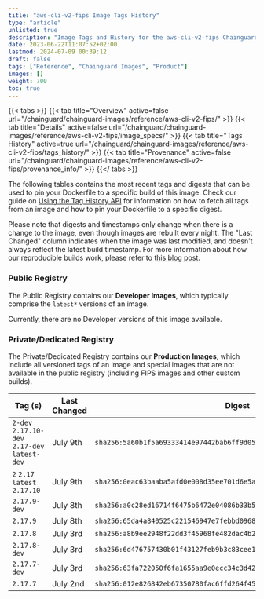 ```yaml
---
title: "aws-cli-v2-fips Image Tags History"
type: "article"
unlisted: true
description: "Image Tags and History for the aws-cli-v2-fips Chainguard Image"
date: 2023-06-22T11:07:52+02:00
lastmod: 2024-07-09 00:39:12
draft: false
tags: ["Reference", "Chainguard Images", "Product"]
images: []
weight: 700
toc: true
---
```


{{< tabs >}}
{{< tab title="Overview" active=false url="/chainguard/chainguard-images/reference/aws-cli-v2-fips/" >}}
{{< tab title="Details" active=false url="/chainguard/chainguard-images/reference/aws-cli-v2-fips/image_specs/" >}}
{{< tab title="Tags History" active=true url="/chainguard/chainguard-images/reference/aws-cli-v2-fips/tags_history/" >}}
{{< tab title="Provenance" active=false url="/chainguard/chainguard-images/reference/aws-cli-v2-fips/provenance_info/" >}}
{{</ tabs >}}

The following tables contains the most recent tags and digests that can be used to pin your Dockerfile to a specific build of this image. Check our guide on [Using the Tag History API](/chainguard/chainguard-images/using-the-tag-history-api/) for information on how to fetch all tags from an image and how to pin your Dockerfile to a specific digest.

Please note that digests and timestamps only change when there is a change to the image, even though images are rebuilt every night. The "Last Changed" column indicates when the image was last modified, and doesn't always reflect the latest build timestamp. For more information about how our reproducible builds work, please refer to [this blog post](https://www.chainguard.dev/unchained/reproducing-chainguards-reproducible-image-builds).

### Public Registry
The Public Registry contains our **Developer Images**, which typically comprise the `latest*` versions of an image.

Currently, there are no Developer versions of this image available.

### Private/Dedicated Registry
The Private/Dedicated Registry contains our **Production Images**, which include all versioned tags of an image and special images that are not available in the public registry (including FIPS images and other custom builds).

| Tag (s)                                        | Last Changed | Digest                                                                    |
|------------------------------------------------|--------------|---------------------------------------------------------------------------|
|  `2-dev` `2.17.10-dev` `2.17-dev` `latest-dev` | July 9th     | `sha256:5a60b1f5a69333414e97442bab6ff9d05344e2496347caa4df225160d703b302` |
|  `2` `2.17` `latest` `2.17.10`                 | July 9th     | `sha256:0eac63baaba5afd0e008d35ee701d6e5a600a804a32150c22ad718fe48c37b26` |
|  `2.17.9-dev`                                  | July 8th     | `sha256:a0c28ed16714f6475b6472e04086b33b5e74a3e137b25284727a5c8906872f76` |
|  `2.17.9`                                      | July 8th     | `sha256:65da4a840525c221546947e7febbd0968503ba5f32994744a79edee6643705d8` |
|  `2.17.8`                                      | July 3rd     | `sha256:a8b9ee2948f22dd3f45968fe482dac4b216a57de758aef0c870529c8bf4d19fe` |
|  `2.17.8-dev`                                  | July 3rd     | `sha256:6d476757430b01f43127feb9b3c83cee12f8dad149c5f5b89eed27901ccb1abb` |
|  `2.17.7-dev`                                  | July 3rd     | `sha256:63fa722050f6fa1655aa9e0ecc34c3d427b30f27dc24523a074c3b030b95e242` |
|  `2.17.7`                                      | July 2nd     | `sha256:012e826842eb67350780fac6ffd264f457ae2cfcd005ba5db390bbb5af40d294` |

